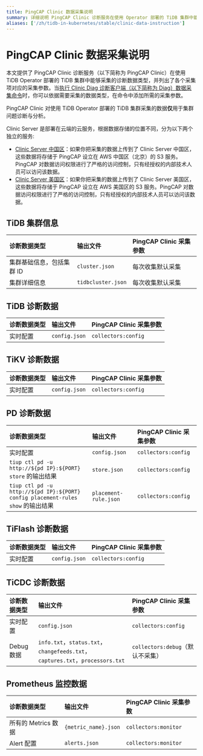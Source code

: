 ```yaml
---
title: PingCAP Clinic 数据采集说明
summary: 详细说明 PingCAP Clinic 诊断服务在使用 Operator 部署的 TiDB 集群中能够采集的诊断数据类型、输出文件及采集参数。
aliases: ['/zh/tidb-in-kubernetes/stable/clinic-data-instruction']
---
```


# PingCAP Clinic 数据采集说明

本文提供了 PingCAP Clinic 诊断服务（以下简称为 PingCAP Clinic）在使用 TiDB Operator 部署的 TiDB 集群中能够采集的诊断数据类型，并列出了各个采集项对应的采集参数。当[执行 Clinic Diag 诊断客户端（以下简称为 Diag）数据采集命令](clinic-user-guide.md)时，你可以依据需要采集的数据类型，在命令中添加所需的采集参数。

PingCAP Clinic 对使用 TiDB Operator 部署的 TiDB 集群采集的数据**仅**用于集群问题诊断与分析。

Clinic Server 是部署在云端的云服务，根据数据存储的位置不同，分为以下两个独立的服务:
- [Clinic Server 中国区](https://clinic.pingcap.com.cn)：如果你把采集的数据上传到了 Clinic Server 中国区，这些数据将存储于 PingCAP 设立在 AWS 中国区（北京）的 S3 服务。PingCAP 对数据访问权限进行了严格的访问控制，只有经授权的内部技术人员可以访问该数据。
- [Clinic Server 美国区](https://clinic.pingcap.com)：如果你把采集的数据上传到了 Clinic Server 美国区，这些数据将存储于 PingCAP 设立在 AWS 美国区的 S3 服务。PingCAP 对数据访问权限进行了严格的访问控制，只有经授权的内部技术人员可以访问该数据。
## TiDB 集群信息

|  诊断数据类型 | 输出文件 | PingCAP Clinic 采集参数 |
| :------ | :------ |:-------- |
| 集群基础信息，包括集群 ID | `cluster.json` | 每次收集默认采集 |
| 集群详细信息 | `tidbcluster.json` | 每次收集默认采集 |

## TiDB 诊断数据

|诊断数据类型 | 输出文件 | PingCAP Clinic 采集参数 |
| :------ | :------ |:-------- |
| 实时配置 | `config.json` | `collectors:config` |

## TiKV 诊断数据

|诊断数据类型 | 输出文件 | PingCAP Clinic 采集参数 |
| :------ | :------ |:-------- |
| 实时配置 | `config.json` | `collectors:config` |

## PD 诊断数据

|诊断数据类型 | 输出文件 | PingCAP Clinic 采集参数 |
| :------ | :------ |:-------- |
| 实时配置 | `config.json` |`collectors:config` |
| `tiup ctl pd -u http://${pd IP}:${PORT} store` 的输出结果 | `store.json` | `collectors:config` |
| `tiup ctl pd -u http://${pd IP}:${PORT} config placement-rules show` 的输出结果 | `placement-rule.json` | `collectors:config` |

## TiFlash 诊断数据

|诊断数据类型 | 输出文件 | PingCAP Clinic 采集参数 |
| :------ | :------ |:-------- |
| 实时配置 | `config.json` |`collectors:config` |

## TiCDC 诊断数据

|诊断数据类型 | 输出文件 | PingCAP Clinic 采集参数 |
| :------ | :------ |:-------- |
| 实时配置 | `config.json` |`collectors:config` |
| Debug 数据| `info.txt`，`status.txt`，`changefeeds.txt`，`captures.txt`，`processors.txt` | `collectors:debug`（默认不采集） |

## Prometheus 监控数据

|诊断数据类型 | 输出文件 | PingCAP Clinic 采集参数 |
| :------ | :------ |:-------- |
| 所有的 Metrics 数据 | `{metric_name}.json` | `collectors:monitor` |
| Alert 配置 | `alerts.json` | `collectors:monitor` |
